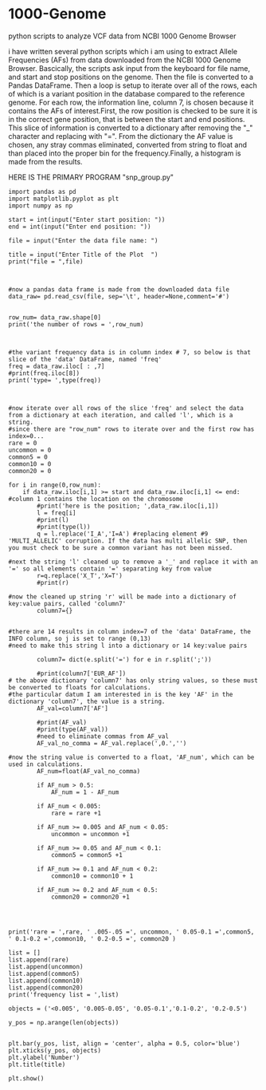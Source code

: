 # 1000-Genome
python scripts to analyze VCF data from NCBI 1000 Genome Browser

i have written several python scripts which i am using to extract Allele Frequencies (AFs) from data downloaded from
the NCBI 1000 Genome Browser. Bascically, the scripts ask input from the keyboard for file name, and start and stop 
positions on the genome. Then the file is converted to a Pandas DataFrame. Then a loop is setup to iterate over all of the 
rows, each of which is a variant position in the database compared to the reference genome. For each row, the information line, column 7, is chosen because it contains the AFs of interest.First, the row position is checked to be sure it is in the correct gene position, that is between the start and end positions.  This slice of information is converted to a dictionary after removing the "_" character and replacing with "=". From the dictionary the AF value is chosen, any stray commas eliminated, converted from string to float and than placed into the proper bin for the frequency.Finally, a histogram is made from the results.

HERE IS THE PRIMARY PROGRAM "snp_group.py"



    import pandas as pd
    import matplotlib.pyplot as plt
    import numpy as np

    start = int(input("Enter start position: "))
    end = int(input("Enter end position: "))

    file = input("Enter the data file name: ")

    title = input("Enter Title of the Plot  ")
    print("file = ",file)



    #now a pandas data frame is made from the downloaded data file
    data_raw= pd.read_csv(file, sep='\t', header=None,comment='#')


    row_num= data_raw.shape[0]
    print('the number of rows = ',row_num)



    #the variant frequency data is in column index # 7, so below is that slice of the 'data' DataFrame, named 'freq'
    freq = data_raw.iloc[ : ,7]
    #print(freq.iloc[8])
    print('type= ',type(freq))



    #now iterate over all rows of the slice 'freq' and select the data from a dictionary at each iteration, and called 'l', which is a string.
    #since there are "row_num" rows to iterate over and the first row has index=0...
    rare = 0
    uncommon = 0
    common5 = 0
    common10 = 0
    common20 = 0

    for i in range(0,row_num):
        if data_raw.iloc[i,1] >= start and data_raw.iloc[i,1] <= end:  #column 1 contains the location on the chromosome
            #print('here is the position; ',data_raw.iloc[i,1])
            l = freq[i]
            #print(l)
            #print(type(l))
            q = l.replace('I_A','I=A') #replacing element #9 'MULTI_ALLELIC' corruption. If the data has multi allelic SNP, then you must check to be sure a common variant has not been missed.

    #next the string 'l' cleaned up to remove a '_' and replace it with an '=' so all elements contain '=' separating key from value
            r=q.replace('X_T','X=T')
            #print(r)

    #now the cleaned up string 'r' will be made into a dictionary of key:value pairs, called 'column7'
            column7={}


    #there are 14 results in column index=7 of the 'data' DataFrame, the INFO column, so j is set to range (0,13)
    #need to make this string l into a dictionary or 14 key:value pairs

            column7= dict(e.split('=') for e in r.split(';'))

            #print(column7['EUR_AF'])
    # the above dictionary 'column7' has only string values, so these must be converted to floats for calculations.
    #the particular datum I am interested in is the key 'AF' in the dictionary 'column7', the value is a string.
            AF_val=column7['AF']

            #print(AF_val)
            #print(type(AF_val))
            #need to eliminate commas from AF_val
            AF_val_no_comma = AF_val.replace(',0.','')

    #now the string value is converted to a float, 'AF_num', which can be used in calculations.
            AF_num=float(AF_val_no_comma)        

            if AF_num > 0.5:
                AF_num = 1 - AF_num 

            if AF_num < 0.005:
                rare = rare +1

            if AF_num >= 0.005 and AF_num < 0.05:
                uncommon = uncommon +1

            if AF_num >= 0.05 and AF_num < 0.1:
                common5 = common5 +1

            if AF_num >= 0.1 and AF_num < 0.2:
                common10 = common10 + 1

            if AF_num >= 0.2 and AF_num < 0.5:
                common20 = common20 +1




    print('rare = ',rare, ' .005-.05 =', uncommon, ' 0.05-0.1 =',common5, ' 0.1-0.2 =',common10, ' 0.2-0.5 =', common20 )

    list = []
    list.append(rare) 
    list.append(uncommon)
    list.append(common5)
    list.append(common10)
    list.append(common20)
    print('frequency list = ',list)

    objects = ('<0.005', '0.005-0.05', '0.05-0.1','0.1-0.2', '0.2-0.5')

    y_pos = np.arange(len(objects))


    plt.bar(y_pos, list, align = 'center', alpha = 0.5, color='blue')
    plt.xticks(y_pos, objects)
    plt.ylabel('Number')
    plt.title(title)

    plt.show()


